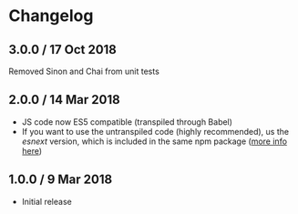 # Changelog

## 3.0.0 / 17 Oct 2018

Removed Sinon and Chai from unit tests

## 2.0.0 / 14 Mar 2018

* JS code now ES5 compatible (transpiled through Babel)
* If you want to use the untranspiled code (highly recommended), us the *esnext* version, which is
  included in the same npm package ([more info here](http://2ality.com/2017/06/pkg-esnext.html))
  
## 1.0.0 / 9 Mar 2018

* Initial release 

